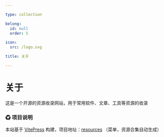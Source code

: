 ```yaml
---

type: collection

belong:
  id: null
  order: 5

icon:
  src: /logo.svg

title: 关于

---
```


# 关于

这是一个开源的资源收录网站，用于常用软件、文章、工具等资源的收录

### ♻ 项目说明

本站基于 [VitePress](https://vitepress.vuejs.org/) 构建，项目地址：[resources](https://github.com/xiaohuohumax/resources) （菜单，资源合集自动生成）